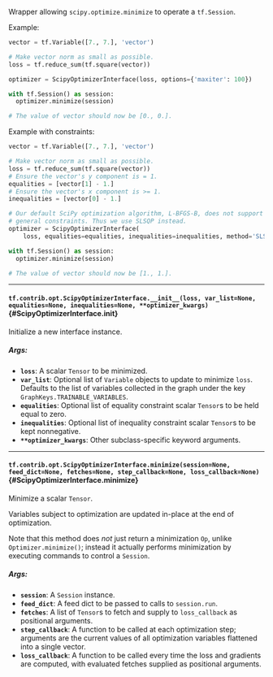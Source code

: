 Wrapper allowing `scipy.optimize.minimize` to operate a `tf.Session`.

Example:

```python
vector = tf.Variable([7., 7.], 'vector')

# Make vector norm as small as possible.
loss = tf.reduce_sum(tf.square(vector))

optimizer = ScipyOptimizerInterface(loss, options={'maxiter': 100})

with tf.Session() as session:
  optimizer.minimize(session)

# The value of vector should now be [0., 0.].
```

Example with constraints:

```python
vector = tf.Variable([7., 7.], 'vector')

# Make vector norm as small as possible.
loss = tf.reduce_sum(tf.square(vector))
# Ensure the vector's y component is = 1.
equalities = [vector[1] - 1.]
# Ensure the vector's x component is >= 1.
inequalities = [vector[0] - 1.]

# Our default SciPy optimization algorithm, L-BFGS-B, does not support
# general constraints. Thus we use SLSQP instead.
optimizer = ScipyOptimizerInterface(
    loss, equalities=equalities, inequalities=inequalities, method='SLSQP')

with tf.Session() as session:
  optimizer.minimize(session)

# The value of vector should now be [1., 1.].
```
- - -

#### `tf.contrib.opt.ScipyOptimizerInterface.__init__(loss, var_list=None, equalities=None, inequalities=None, **optimizer_kwargs)` {#ScipyOptimizerInterface.__init__}

Initialize a new interface instance.

##### Args:


*  <b>`loss`</b>: A scalar `Tensor` to be minimized.
*  <b>`var_list`</b>: Optional list of `Variable` objects to update to minimize
    `loss`.  Defaults to the list of variables collected in the graph
    under the key `GraphKeys.TRAINABLE_VARIABLES`.
*  <b>`equalities`</b>: Optional list of equality constraint scalar `Tensor`s to be
    held equal to zero.
*  <b>`inequalities`</b>: Optional list of inequality constraint scalar `Tensor`s
    to be kept nonnegative.
*  <b>`**optimizer_kwargs`</b>: Other subclass-specific keyword arguments.


- - -

#### `tf.contrib.opt.ScipyOptimizerInterface.minimize(session=None, feed_dict=None, fetches=None, step_callback=None, loss_callback=None)` {#ScipyOptimizerInterface.minimize}

Minimize a scalar `Tensor`.

Variables subject to optimization are updated in-place at the end of
optimization.

Note that this method does *not* just return a minimization `Op`, unlike
`Optimizer.minimize()`; instead it actually performs minimization by
executing commands to control a `Session`.

##### Args:


*  <b>`session`</b>: A `Session` instance.
*  <b>`feed_dict`</b>: A feed dict to be passed to calls to `session.run`.
*  <b>`fetches`</b>: A list of `Tensor`s to fetch and supply to `loss_callback`
    as positional arguments.
*  <b>`step_callback`</b>: A function to be called at each optimization step;
    arguments are the current values of all optimization variables
    flattened into a single vector.
*  <b>`loss_callback`</b>: A function to be called every time the loss and gradients
    are computed, with evaluated fetches supplied as positional arguments.


